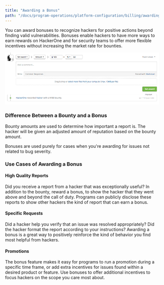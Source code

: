 ```yaml
---
title: "Awarding a Bonus"
path: "/docs/program-operations/platform-configuration/billing/awarding-a-bonus"
---
```

You can award bonuses to recognize hackers for positive actions beyond finding valid vulnerabilities. Bonuses enable hackers to have more ways to earn rewards on HackerOne and for security teams to offer more flexible incentives without increasing the market rate for bounties.

![Bonus](../images/bonus.png)

### Difference Between a Bounty and a Bonus
Bounty amounts are used to determine how important a report is. The hacker will be given an adjusted amount of reputation based on the bounty amount.

Bonuses are used purely for cases when you're awarding for issues not related to bug severity.

### Use Cases of Awarding a Bonus

#### High Quality Reports
Did you receive a report from a hacker that was exceptionally useful? In addition to the bounty, reward a bonus, to show the hacker that they went above and beyond the call of duty. Programs can publicly disclose these reports to show other hackers the kind of report that can earn a bonus.

#### Specific Requests
Did a hacker help you verify that an issue was resolved appropriately? Did the hacker format the report according to your instructions? Awarding a bonus is a great way to positively reinforce the kind of behavior you find most helpful from hackers.

#### Promotions
The bonus feature makes it easy for programs to run a promotion during a specific time frame, or add extra incentives for issues found within a desired product or feature. Use bonuses to offer additional incentives to focus hackers on the scope you care most about.
